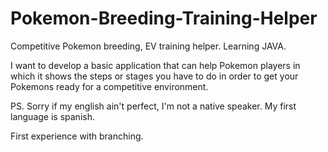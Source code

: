# Pokemon-Breeding-Training-Helper
Competitive Pokemon breeding, EV training helper. Learning JAVA.

I want to develop a basic application that can help Pokemon players in which it shows the steps or stages you have to do in order to get your Pokemons ready for a competitive environment.

PS. Sorry if my english ain't perfect, I'm not a native speaker. My first language is spanish.

First experience with branching.
